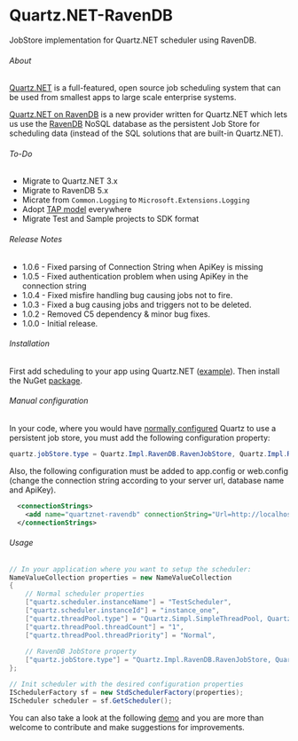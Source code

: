 # Quartz.NET-RavenDB

JobStore implementation for Quartz.NET scheduler using RavenDB.

###### About

[Quartz.NET](https://github.com/quartznet/quartznet) is a full-featured, open source job scheduling system that can be used from smallest apps to large scale enterprise systems.

[Quartz.NET on RavenDB](https://github.com/ravendb/quartznet-RavenDB) is a new provider written for Quartz.NET which lets us use the [RavenDB](https://ravendb.net/features) NoSQL database as the persistent Job Store for scheduling data (instead of the SQL solutions that are built-in Quartz.NET).

###### To-Do

- Migrate to Quartz.NET 3.x
- Migrate to RavenDB 5.x
- Micrate from `Common.Logging` to `Microsoft.Extensions.Logging`
- Adopt [TAP model](https://docs.microsoft.com/en-us/dotnet/csharp/programming-guide/concepts/async/task-asynchronous-programming-model) everywhere
- Migrate Test and Sample projects to SDK format

###### Release Notes

* 1.0.6 - Fixed parsing of Connection String when ApiKey is missing
* 1.0.5 - Fixed authentication problem when using ApiKey in the connection string	
* 1.0.4 - Fixed misfire handling bug causing jobs not to fire. 
* 1.0.3 - Fixed a bug causing jobs and triggers not to be deleted.
* 1.0.2 - Removed C5 dependency & minor bug fixes.
* 1.0.0 - Initial release.

###### Installation

First add scheduling to your app using Quartz.NET ([example](http://www.quartz-scheduler.net/documentation/quartz-2.x/quick-start.html)).
Then install the NuGet [package](https://www.nuget.org/packages/Quartz.Impl.RavenDB/).

###### Manual configuration

In your code, where you would have [normally configured](http://www.quartz-scheduler.net/documentation/quartz-2.x/tutorial/job-stores.html) Quartz to use a persistent job store, 
you must add the following configuration property: 

```csharp
quartz.jobStore.type = Quartz.Impl.RavenDB.RavenJobStore, Quartz.Impl.RavenDB
```

Also, the following configuration must be added to app.config or web.config (change the connection string according to your server url, database name and ApiKey).

```xml
  <connectionStrings>
    <add name="quartznet-ravendb" connectionString="Url=http://localhost:8080;DefaultDatabase=MyDatabaseName;ApiKey=MyKey/MySecret"/>
  </connectionStrings>
```

###### Usage

```csharp
// In your application where you want to setup the scheduler:
NameValueCollection properties = new NameValueCollection
{
	// Normal scheduler properties
	["quartz.scheduler.instanceName"] = "TestScheduler",
	["quartz.scheduler.instanceId"] = "instance_one",
	["quartz.threadPool.type"] = "Quartz.Simpl.SimpleThreadPool, Quartz",
	["quartz.threadPool.threadCount"] = "1",
	["quartz.threadPool.threadPriority"] = "Normal",
	
	// RavenDB JobStore property
	["quartz.jobStore.type"] = "Quartz.Impl.RavenDB.RavenJobStore, Quartz.Impl.RavenDB"
};

// Init scheduler with the desired configuration properties
ISchedulerFactory sf = new StdSchedulerFactory(properties);
IScheduler scheduler = sf.GetScheduler();
```

You can also take a look at the following [demo](https://github.com/ravendb/quartznet-RavenDB/blob/master/src/Examples/RavenJobStoreDemo.cs) and you are more than welcome to contribute and make suggestions for improvements.
